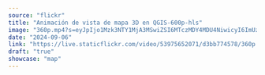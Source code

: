 ```yaml
---
source: "flickr"
title: "Animación de vista de mapa 3D en QGIS-600p-hls"
image: "360p.mp4?s=eyJpIjo1Mzk3NTY1MjA3MSwiZSI6MTczMDY4MDU4NiwicyI6ImUzNzU3ZjFhZTFiNzFlNWE1MWNmZmU0Zjg5ZGQ3MDM0NGY2MzRhYWIiLCJ2IjoxfQ.mp4"
date: "2024-09-06"
link: "https://live.staticflickr.com/video/53975652071/d3bb774578/360p.mp4?s=eyJpIjo1Mzk3NTY1MjA3MSwiZSI6MTczMDY4MDU4NiwicyI6ImUzNzU3ZjFhZTFiNzFlNWE1MWNmZmU0Zjg5ZGQ3MDM0NGY2MzRhYWIiLCJ2IjoxfQ"
draft: "true"
showcase: "map"
---
```

